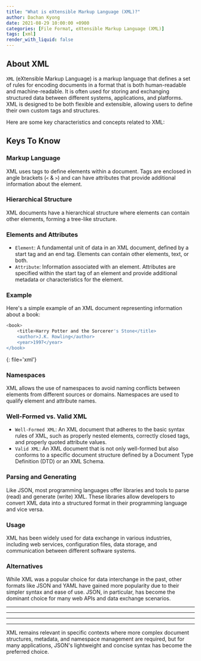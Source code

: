 ```yaml
---
title: "What is eXtensible Markup Language (XML)?"
author: Dachan Kyong
date: 2021-08-29 10:00:00 +0900
categories: [File Format, eXtensible Markup Language (XML)]
tags: [xml]
render_with_liquid: false
---
```


## About XML
`XML` (eXtensible Markup Language) is a markup language that defines a set of rules for encoding documents in a format that is both human-readable and machine-readable. It is often used for storing and exchanging structured data between different systems, applications, and platforms. XML is designed to be both flexible and extensible, allowing users to define their own custom tags and structures.

Here are some key characteristics and concepts related to XML:


## Keys To Know

### Markup Language
XML uses tags to define elements within a document. Tags are enclosed in angle brackets (`<` & `>`) and can have attributes that provide additional information about the element.

### Hierarchical Structure
XML documents have a hierarchical structure where elements can contain other elements, forming a tree-like structure.

### Elements and Attributes
- `Element`: A fundamental unit of data in an XML document, defined by a start tag and an end tag. Elements can contain other elements, text, or both.
- `Attribute`: Information associated with an element. Attributes are specified within the start tag of an element and provide additional metadata or characteristics for the element.


### Example
Here's a simple example of an XML document representing information about a book:

```bash
<book>
    <title>Harry Potter and the Sorcerer's Stone</title>
    <author>J.K. Rowling</author>
    <year>1997</year>
</book>
```
{: file='xml'}

### Namespaces
XML allows the use of namespaces to avoid naming conflicts between elements from different sources or domains. Namespaces are used to qualify element and attribute names.

### Well-Formed vs. Valid XML
- `Well-Formed XML`: An XML document that adheres to the basic syntax rules of XML, such as properly nested elements, correctly closed tags, and properly quoted attribute values.
- `Valid XML`: An XML document that is not only well-formed but also conforms to a specific document structure defined by a Document Type Definition (DTD) or an XML Schema.

### Parsing and Generating
Like JSON, most programming languages offer libraries and tools to parse (read) and generate (write) XML. These libraries allow developers to convert XML data into a structured format in their programming language and vice versa.

### Usage
XML has been widely used for data exchange in various industries, including web services, configuration files, data storage, and communication between different software systems.

### Alternatives
While XML was a popular choice for data interchange in the past, other formats like JSON and YAML have gained more popularity due to their simpler syntax and ease of use. JSON, in particular, has become the dominant choice for many web APIs and data exchange scenarios.

---
---
---
---

XML remains relevant in specific contexts where more complex document structures, metadata, and namespace management are required, but for many applications, JSON's lightweight and concise syntax has become the preferred choice.